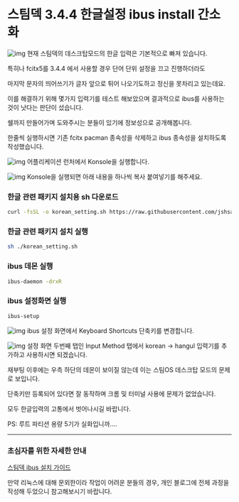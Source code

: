 # 스팀덱 3.4.4 한글설정 ibus install 간소화

![img](https://img1.daumcdn.net/thumb/R1280x0/?scode=mtistory2&fname=https%3A%2F%2Fblog.kakaocdn.net%2Fdn%2FbUAGSD%2FbtrVo5rsvE4%2FtK46tvRObfgwl7Kl2DaIs1%2Fimg.png)
현재 스팀덱의 데스크탑모드의 한글 입력은 기본적으로 빠져 있습니다.


특히나 fcitx5를 3.4.4 에서 사용할 경우 단어 단위 설정을 끄고 진행하더라도


마지막 문자의 띄어쓰기가 글자 앞으로 튀어 나오기도하고 정신을 못차리고 있는데요.


이를 해결하기 위해 몇가지 입력기를 테스트 해보았으며 결과적으로 ibus를 사용하는 것이 낫다는 판단이 섰습니다.


쉘까지 만들어가며 도와주시는 분들이 있기에 정보성으로 공개해봅니다.


한줄씩 실행하시면 기존 fcitx pacman 종속성을 삭제하고 ibus 종속성을 설치하도록 작성했습니다.


![img](https://img1.daumcdn.net/thumb/R1280x0/?scode=mtistory2&fname=https%3A%2F%2Fblog.kakaocdn.net%2Fdn%2FQbIXD%2FbtrVjm129XQ%2FOjKvJHzfnumfiZdOjW3wP0%2Fimg.png)
어플리케이션 런처에서 Konsole을 실행합니다.


 
![img](https://img1.daumcdn.net/thumb/R1280x0/?scode=mtistory2&fname=https%3A%2F%2Fblog.kakaocdn.net%2Fdn%2F5uPwm%2FbtrVkWV5SCj%2Fi6FD7lCZLffJtSO0rYjveK%2Fimg.png)
Konsole을 실행되면 아래 내용을 하나씩 복사 붙여넣기를 해주세요.

  
### 한글 관련 패키지 설치용 sh 다운로드
```sh
curl -fsSL -o korean_setting.sh https://raw.githubusercontent.com/jshsakura/steamdeck/main/korean_setting.sh
```
  
### 한글 관련 패키지 설치 실행
```sh
sh ./korean_setting.sh
```
  
### ibus 데몬 실행
```sh
ibus-daemon -drxR
```
  
### ibus 설정화면 실행
```sh
ibus-setup
```


  
![img](https://img1.daumcdn.net/thumb/R1280x0/?scode=mtistory2&fname=https%3A%2F%2Fblog.kakaocdn.net%2Fdn%2FIOxaK%2FbtrVmX1pqok%2FSTb1FAIUMh0f08AiC5UR6K%2Fimg.png)
ibus 설정 화면에서 Keyboard Shortcuts 단축키를 변경합니다.

   
![img](https://img1.daumcdn.net/thumb/R1280x0/?scode=mtistory2&fname=https%3A%2F%2Fblog.kakaocdn.net%2Fdn%2FbOwEN4%2FbtrVfrXtkFM%2FKDdNU0axWpZ2VdkSE22Agk%2Fimg.png)
설정 화면 두번째 탭인 Input Method 탭에서 korean -> hangul 입력기를 추가하고 사용하시면 되겠습니다.

  
재부팅 이후에는 우측 하단의 데몬이 보이질 않는데 이는 스팀OS 데스크탑 모드의 문제로 보입니다.


단축키만 등록되어 있다면 잘 동작하며 크롬 및 터미널 사용에 문제가 없었습니다.

   
모두 한글입력의 고통에서 벗어나시길 바랍니다.

  
PS: 루트 파티션 용량 5기가 실화입니까....  


  
---  
### 초심자를 위한 자세한 안내

[스팀덱 ibus 설치 가이드](https://opencourse.tistory.com/769)

만약 리눅스에 대해 문외한이라 작업이 어려운 분들의 경우, 개인 블로그에 전체 과정을 작성해 두었으니 참고해보시기 바랍니다.
